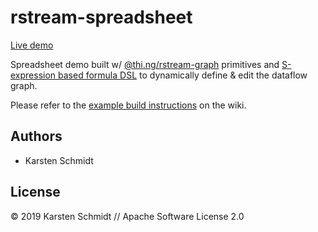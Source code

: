 # rstream-spreadsheet

[Live demo](http://demo.thi.ng/umbrella/rstream-spreadsheet/)

Spreadsheet demo built w/
[@thi.ng/rstream-graph](https://github.com/thi-ng/umbrella/tree/master/packages/rstream-graph)
primitives and [S-expression based formula
DSL](https://github.com/thi-ng/umbrella/tree/develop/packages/sexpr) to
dynamically define & edit the dataflow graph.

Please refer to the [example build instructions](https://github.com/thi-ng/umbrella/wiki/Example-build-instructions) on the wiki.

## Authors

- Karsten Schmidt

## License

&copy; 2019 Karsten Schmidt // Apache Software License 2.0
